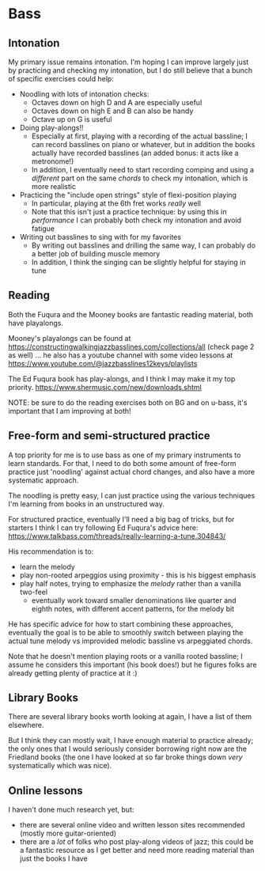 # Bass

## Intonation

My primary issue remains intonation. I'm hoping I can improve
largely just by practicing and checking my intonation, but I do
still believe that a bunch of specific exercises could help:
- Noodling with lots of intonation checks:
  - Octaves down on high D and A are especially useful
  - Octaves down on high E and B can also be handy
  - Octave up on G is useful
- Doing play-alongs!!
  - Especially at first, playing with a recording of the actual bassline;
    I can record basslines on piano or whatever, but in addition the books
    actually have recorded basslines (an added bonus: it acts like a metronome!)
  - In addition, I eventually need to start recording comping and using
    a *different* part on the same *chords* to check my intonation, which
    is more realistic
- Practicing the "include open strings" style of flexi-position playing
  - In particular, playing at the 6th fret works *really* well
  - Note that this isn't just a practice technique: by using this in
    *performance* I can probably both check my intonation and avoid fatigue
- Writing out basslines to sing with for my favorites
  - By writing out basslines and drilling the same way, I can probably
    do a better job of building muscle memory
  - In addition, I think the singing can be slightly helpful for staying in tune


## Reading

Both the Fuqura and the Mooney books are fantastic reading material, both have
playalongs.

Mooney's playalongs can be found at
https://constructingwalkingjazzbasslines.com/collections/all (check page 2 as well)
... he also has a youtube channel with some video lessons at
https://www.youtube.com/@jazzbasslines12keys/playlists

The Ed Fuqura book has play-alongs, and I think I may make it my top priority.
https://www.shermusic.com/new/downloads.shtml


NOTE: be sure to do the reading exercises both on BG and on u-bass, it's important
that I am improving at both!

## Free-form and semi-structured practice

A top priority for me is to use bass as one of my primary instruments to learn
standards. For that, I need to do both some amount of free-form practice just
'noodling' against actual chord changes, and also have a more systematic approach.

The noodling is pretty easy, I can just practice using the various techniques I'm
learning from books in an unstructured way.

For structured practice, eventually I'll need a big bag of tricks, but for starters
I think I can try following Ed Fuqura's advice here:
https://www.talkbass.com/threads/really-learning-a-tune.304843/

His recommendation is to:
- learn the melody
- play non-rooted arpeggios using proximity - this is his biggest emphasis
- play half notes, trying to emphasize the *melody* rather than a vanilla two-feel
  - eventually work toward smaller denominations like quarter and eighth notes,
    with different accent patterns, for the melody bit

He has specific advice for how to start combining these approaches, eventually
the goal is to be able to smoothly switch between playing the actual tune melody
vs improvided melodic bassline vs arpeggiated chords.

Note that he doesn't mention playing roots or a vanilla rooted bassline; I assume
he considers this important (his book does!) but he figures folks are already getting
plenty of practice at it :)

## Library Books

There are several library books worth looking at again, I have a list of them elsewhere.

But I think they can mostly wait, I have enough material to practice already; the only
ones that I would seriously consider borrowing right now are the Friedland books (the
one I have looked at so far broke things down *very* systematically which was nice).

## Online lessons

I haven't done much research yet, but:
- there are several online video and written lesson sites recommended (mostly more guitar-oriented)
- there are a *lot* of folks who post play-along videos of jazz; this could be a fantastic
  resource as I get better and need more reading material than just the books I have

